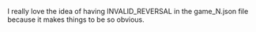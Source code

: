 I really love the idea of having INVALID_REVERSAL in the game_N.json file because it makes things to be so obvious. 

